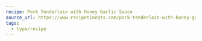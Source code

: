```yaml
---
recipe: Pork Tenderloin with Honey Garlic Sauce
source_url: https://www.recipetineats.com/pork-tenderloin-with-honey-garlic-sauce/#wprm-recipe-container-36931
tags:
  - type/recipe
---
```



